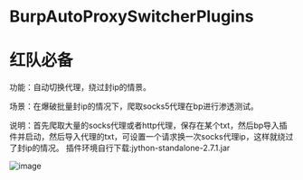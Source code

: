# BurpAutoProxySwitcherPlugins
# 红队必备

功能：自动切换代理，绕过封ip的情景。

场景：在爆破批量封ip的情况下，爬取socks5代理在bp进行渗透测试。

说明：首先爬取大量的socks代理或者http代理，保存在某个txt，然后bp导入插件并启动，然后导入代理的txt，可设置一个请求换一次socks代理ip，这样就绕过了封ip的情况。
插件环境自行下载:jython-standalone-2.7.1.jar

![image](
[https://github.com/Maikefee/BurpAutoProxySwitcherPlugins/blob/main/WX20240612-180518%402x.png]
)
